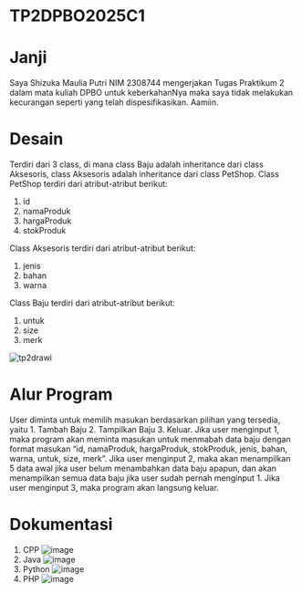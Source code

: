 # TP2DPBO2025C1

# Janji
Saya Shizuka Maulia Putri NIM 2308744 mengerjakan Tugas Praktikum 2 dalam mata kuliah DPBO untuk keberkahanNya maka saya tidak melakukan kecurangan seperti yang telah dispesifikasikan. Aamiin.

# Desain
Terdiri dari 3 class, di mana class Baju adalah inheritance dari class Aksesoris, class Aksesoris adalah inheritance dari class PetShop.
Class PetShop terdiri dari atribut-atribut berikut:
1. id
2. namaProduk
3. hargaProduk
4. stokProduk

Class Aksesoris terdiri dari atribut-atribut berikut:
1. jenis
2. bahan
3. warna

Class Baju terdiri dari atribut-atribut berikut:
1. untuk
2. size
3. merk

![tp2drawi](https://github.com/user-attachments/assets/f7f2055a-08a1-4e18-954d-8876e819fbb3)

# Alur Program
User diminta untuk memilih masukan berdasarkan pilihan yang tersedia, yaitu 1. Tambah Baju 2. Tampilkan Baju 3. Keluar. Jika user menginput 1, maka program akan meminta masukan untuk menmabah data baju dengan format masukan “id, namaProduk, hargaProduk, stokProduk, jenis, bahan, warna, untuk, size, merk”. Jika user menginput 2, maka akan menampilkan 5 data awal jika user belum menambahkan data baju apapun, dan akan menampilkan semua data baju jika user sudah pernah menginput 1. Jika user menginput 3, maka program akan langsung keluar.

# Dokumentasi
1. CPP
   ![image](https://github.com/user-attachments/assets/a2895dbc-f83f-46bd-a583-1ccc5f9980fc)
2. Java
   ![image](https://github.com/user-attachments/assets/b628769e-893a-43c5-b7bf-7869abfb7e2d)
3. Python
   ![image](https://github.com/user-attachments/assets/6f5b25e2-33fa-4676-9851-2ef7dac1517b)
4. PHP
   ![image](https://github.com/user-attachments/assets/b75d76f1-3910-49b0-9737-16f5d8d29f99)


